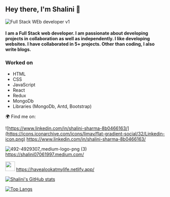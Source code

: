 ## Hey there, I'm Shalini 👋

![Full Stack WEb developer v1](https://user-images.githubusercontent.com/61345989/125043522-a6160f80-e0b8-11eb-8ed1-d7c43e47f41a.jpg)


#### I am a Full Stack web developer. I am passionate about developing projects in collaboration as well as independently. I like developing websites. I have collaborated in 5+ projects. Other than coding, I also write blogs. 

### Worked on

* HTML
* CSS
* JavaScript
* React
* Redux
* MongoDb
* Libraries (MongoDb, Antd, Bootstrap)

:earth_africa: Find me on:

![https://www.linkedin.com/in/shalini-sharma-8b0466163/](https://icons.iconarchive.com/icons/limav/flat-gradient-social/32/Linkedin-icon.png) https://www.linkedin.com/in/shalini-sharma-8b0466163/ 

![492-4929307_medium-logo-png (3)](https://user-images.githubusercontent.com/61345989/125029386-29c70080-e0a7-11eb-84c7-2772811991d7.jpg) https://shalini07061997.medium.com/

<img src="https://cdn.iconscout.com/icon/free/png-512/adobe-portfolio-2522508-2132696.png" width='30px'> https://havealookatmylife.netlify.app/ 

[![Shalini's GitHub stats](https://github-readme-stats.vercel.app/api?username=00shalini&show_icons=true)](https://github.com/00shalini/github-readme-stats) 

[![Top Langs](https://github-readme-stats.vercel.app/api/top-langs/?username=00shalini&show_icons=true)](https://github.com/anuraghazra/github-readme-stats)






